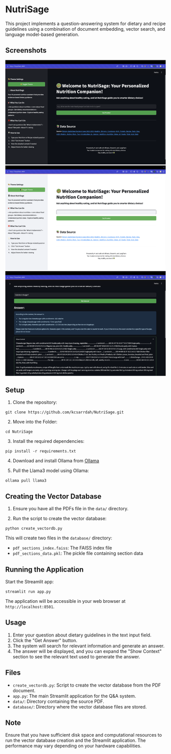 # NutriSage
This project implements a question-answering system for dietary and recipe guidelines using a combination of document embedding, vector search, and language model-based generation.

## Screenshots
![App Dark Theme Screenshot](https://github.com/kcsarrdah/NutriSage/blob/main/image/App%20Screenshot.png)
![App Light Theme Screenshot](https://github.com/kcsarrdah/NutriSage/blob/main/image/Light%20Theme%20Screenshot.png)
![App Demo Text Screenshot](https://github.com/kcsarrdah/NutriSage/blob/main/image/Demo%20Text.png)

## Setup

1. Clone the repository:
```
git clone https://github.com/kcsarrdah/NutriSage.git
```
2. Move into the Folder:
```
cd NutriSage
```
3. Install the required dependencies:
```
pip install -r requirements.txt
```
4. Download and install Ollama from [Ollama](https://ollama.com/)

5. Pull the Llama3 model using Ollama:
```
ollama pull llama3
```

## Creating the Vector Database

1. Ensure you have all the PDFs file in the `data/` directory.

2. Run the script to create the vector database:
```
python create_vectordb.py
```
This will create two files in the `database/` directory:
- `pdf_sections_index.faiss`: The FAISS index file
- `pdf_sections_data.pkl`: The pickle file containing section data

## Running the Application

Start the Streamlit app:
```
streamlit run app.py
```
The application will be accessible in your web browser at `http://localhost:8501`.

## Usage

1. Enter your question about dietary guidelines in the text input field.
2. Click the "Get Answer" button.
3. The system will search for relevant information and generate an answer.
4. The answer will be displayed, and you can expand the "Show Context" section to see the relevant text used to generate the answer.

## Files

- `create_vectordb.py`: Script to create the vector database from the PDF document.
- `app.py`: The main Streamlit application for the Q&A system.
- `data/`: Directory containing the source PDF.
- `database/`: Directory where the vector database files are stored.

## Note

Ensure that you have sufficient disk space and computational resources to run the vector database creation and the Streamlit application. The performance may vary depending on your hardware capabilities.

